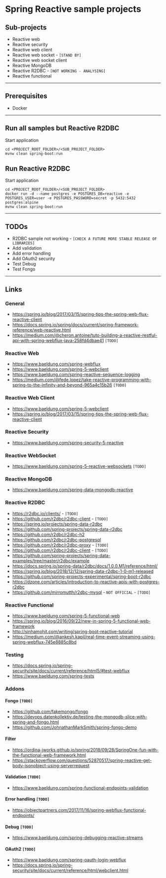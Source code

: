 
# Spring Reactive sample projects

## Sub-projects

* Reactive web
* Reactive security
* Reactive web client
* Reactive web socket - `[STAND BY]`
* Reactive web socket client
* Reactive MongoDB
* Reactive R2DBC - `[NOT WORKING - ANALYSING]`
* Reactive functional

---

## Prerequisites

* Docker

---

## Run all samples but Reactive R2DBC

Start application
```
cd <PROJECT_ROOT_FOLDER>/<SUB_PROJECT_FOLDER>
mvnw clean spring-boot:run
```

## Run Reactive R2DBC

Start application
```
cd <PROJECT_ROOT_FOLDER>/<SUB_PROJECT_FOLDER>
docker run -d --name postgres -e POSTGRES_DB=reactive -e POSTGRES_USER=user -e POSTGRES_PASSWORD=secret -p 5432:5432 postgres:alpine
mvnw clean spring-boot:run
```

---

## TODOs

* R2DBC sample not working - `[CHECK A FUTURE MORE STABLE RELEASE OF LIBRARIES]`
* Add validation
* Add error handling
* Add OAuth2 security
* Test Debug
* Test Fongo

---

## Links

### General

* https://spring.io/blog/2017/03/15/spring-tips-the-spring-web-flux-reactive-client
* https://docs.spring.io/spring/docs/current/spring-framework-reference/web-reactive.html
* https://medium.com/@cheron.antoine/tuto-building-a-reactive-restful-api-with-spring-webflux-java-258fd4dbae41 `[TODO]`

### Reactive Web

* https://www.baeldung.com/spring-webflux
* https://www.baeldung.com/spring-5-webclient
* https://www.baeldung.com/spring-reactive-sequence-logging
* https://medium.com/@fede.lopez/take-reactive-programming-with-spring-to-the-infinity-and-beyond-965a4c15b26 `[TODO]`

### Reactive Web Client

* https://www.baeldung.com/spring-5-webclient
* https://spring.io/blog/2017/03/15/spring-tips-the-spring-web-flux-reactive-client

### Reactive Security

* https://www.baeldung.com/spring-security-5-reactive

### Reactive WebSocket

* https://www.baeldung.com/spring-5-reactive-websockets `[TODO]`

### Reactive MongoDB

* https://www.baeldung.com/spring-data-mongodb-reactive

### Reactive R2DBC

* https://r2dbc.io/clients/ - `[TODO]`
* https://github.com/r2dbc/r2dbc-client - `[TODO]`
* https://spring.io/projects/spring-data-r2dbc
* https://github.com/spring-projects/spring-data-r2dbc
* https://github.com/r2dbc/r2dbc-h2
* https://github.com/r2dbc/r2dbc-postgresql
* https://github.com/r2dbc/r2dbc-proxy - `[TODO]`
* https://github.com/r2dbc/r2dbc-client - `[TODO]`
* https://github.com/spring-projects/spring-data-examples/tree/master/r2dbc/example
* https://docs.spring.io/spring-data/r2dbc/docs/1.0.0.M1/reference/html/
* https://spring.io/blog/2018/12/12/spring-data-r2dbc-1-0-m1-released
* https://github.com/spring-projects-experimental/spring-boot-r2dbc
* https://dzone.com/articles/introduction-to-reactive-apis-with-postgres-r2dbc
* https://github.com/mirromutth/r2dbc-mysql - `NOT OFFICIAL` - `[TODO]`

### Reactive Functional

* https://www.baeldung.com/spring-5-functional-web
* https://spring.io/blog/2016/09/22/new-in-spring-5-functional-web-framework
* http://sinhamohit.com/writing/spring-boot-reactive-tutorial
* https://medium.com/@ankesh.kapil/real-time-event-streaming-using-spring-webflux-745e8885c8bd

### Testing

* https://docs.spring.io/spring-security/site/docs/current/reference/html5/#test-webflux
* https://www.baeldung.com/spring-tests

### Addons

#### Fongo `[TODO]`

* https://github.com/fakemongo/fongo
* https://devops.datenkollektiv.de/testing-the-mongodb-slice-with-spring-and-fongo.html
* https://github.com/JohnathanMarkSmith/spring-fongo-demo

#### Filter

* https://ordina-jworks.github.io/spring/2018/09/28/SpringOne-fun-with-the-functional-web-framework.html
* https://stackoverflow.com/questions/52870517/spring-reactive-get-body-jsonobject-using-serverrequest

#### Validation `[TODO]`

* https://www.baeldung.com/spring-functional-endpoints-validation

#### Error handling `[TODO]`

* https://objectpartners.com/2017/11/16/spring-webflux-functional-endpoints/

#### Debug `[TODO]`

* https://www.baeldung.com/spring-debugging-reactive-streams

#### OAuth2 `[TODO]`

* https://www.baeldung.com/spring-oauth-login-webflux
* https://docs.spring.io/spring-security/site/docs/current/reference/html/webclient.html
